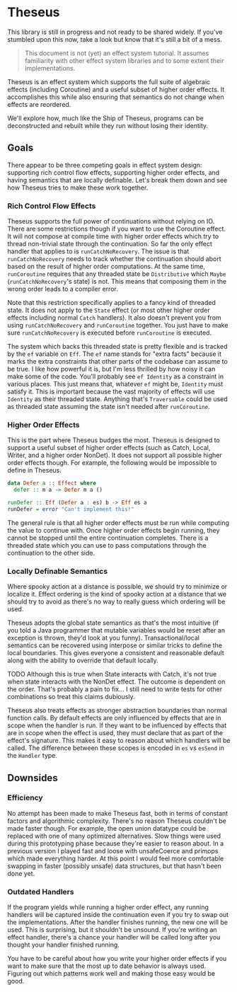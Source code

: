 # Theseus

This library is still in progress and not ready to be shared widely. If you've
stumbled upon this now, take a look but know that it's still a bit of a mess.

> This document is not (yet) an effect system tutorial. It assumes familiarity
> with other effect system libraries and to some extent their implementations.

Theseus is an effect system which supports the full suite of algebraic effects
(including Coroutine) and a useful subset of higher order effects. It
accomplishes this while also ensuring that semantics do not change when effects
are reordered.

We'll explore how, much like the Ship of Theseus, programs can be deconstructed
and rebuilt while they run without losing their identity.

## Goals

There appear to be three competing goals in effect system design: supporting
rich control flow effects, supporting higher order effects, and having semantics
that are locally definable. Let's break them down and see how Theseus tries to
make these work together.

### Rich Control Flow Effects

Theseus supports the full power of continuations without relying on IO. There
are some restrictions though if you want to use the Coroutine effect. It will
not compose at compile time with higher order effects which try to thread
non-trivial state through the continuation. So far the only effect handler that
applies to is `runCatchNoRecovery`. The issue is that `runCatchNoRecovery` needs
to track whether the continuation should abort based on the result of higher
order computations. At the same time, `runCoroutine` requires that any threaded
state be `Distributive` which `Maybe` (`runCatchNoRecovery`'s state) is not.
This means that composing them in the wrong order leads to a compiler error.

Note that this restriction specifically applies to a fancy kind of threaded
state. It does not apply to the `State` effect (or most other higher order
effects including normal `Catch` handlers). It also doesn't prevent you from
using `runCatchNoRecovery` and `runCoroutine` together. You just have to make
sure `runCatchNoRecovery` is executed before `runCoroutine` is executed.

The system which backs this threaded state is pretty flexible and is tracked by
the `ef` variable on `Eff`. The `ef` name stands for "extra facts" because it
marks the extra constraints that other parts of the codebase can assume to be
true. I like how powerful it is, but I'm less thrilled by how noisy it can make
some of the code. You'll probably see `ef Identity` as a constraint in various
places. This just means that, whatever `ef` might be, `Identity` must satisfy
it. This is important because the vast majority of effects will use `Identity`
as their threaded state. Anything that's `Traversable` could be used as threaded
state assuming the state isn't needed after `runCoroutine`.

### Higher Order Effects

This is the part where Theseus budges the most. Theseus is designed to support a
useful subset of higher order effects (such as Catch, Local, Writer, and a
higher order NonDet). It does not support all possible higher order effects
though. For example, the following would be impossible to define in Theseus.

```haskell
data Defer a :: Effect where
  defer :: m a -> Defer m a ()

runDefer :: Eff (Defer a : es) b -> Eff es a
runDefer = error "Can't implement this!"
```

The general rule is that all higher order effects must be run while computing
the value to continue with. Once higher order effects begin running, they cannot
be stopped until the entire continuation completes. There is a threaded state
which you can use to pass computations through the continuation to the other
side.

### Locally Definable Semantics

Where spooky action at a distance is possible, we should try to minimize or
localize it. Effect ordering is the kind of spooky action at a distance that we
should try to avoid as there's no way to really guess which ordering will be
used.

Theseus adopts the global state semantics as that's the most intuitive (if you
told a Java programmer that mutable variables would be reset after an exception
is thrown, they'd look at you funny). Transactional/local semantics can be
recovered using interpose or similar tricks to define the local boundaries. This
gives everyone a consistent and reasonable default along with the ability to
override that default locally.

TODO Although this is true when State interacts with Catch, it's not true when
state interacts with the NonDet effect. The outcome is dependent on the order.
That's probably a pain to fix... I still need to write tests for other
combinations so treat this claims dubiously.

Theseus also treats effects as stronger abstraction boundaries than normal
function calls. By default effects are only influenced by effects that are in
scope when the handler is run. If they want to be influenced by effects that are
in scope when the effect is used, they must declare that as part of the effect's
signature. This makes it easy to reason about which handlers will be called. The
difference between these scopes is encoded in `es` vs `esSend` in the `Handler`
type.

## Downsides

### Efficiency

No attempt has been made to make Theseus fast, both in terms of constant factors
and algorithmic complexity. There's no reason Theseus couldn't be made faster
though. For example, the open union datatype could be replaced with one of many
optimized alternatives. Slow things were used during this prototyping phase
because they're easier to reason about. In a previous version I played fast and
loose with unsafeCoerce and primops which made everything harder. At this point
I would feel more comfortable swapping in faster (possibly unsafe) data
structures, but that hasn't been done yet.

### Outdated Handlers

If the program yields while running a higher order effect, any running handlers
will be captured inside the continuation even if you try to swap out the
implementations. After the handler finishes running, the new one will be used.
This is surprising, but it shouldn't be unsound. If you're writing an effect
handler, there's a chance your handler will be called long after you thought
your handler finished running.

You have to be careful about how you write your higher order effects if you want
to make sure that the most up to date behavior is always used. Figuring out
which patterns work well and making those easy would be good.
